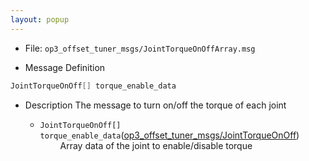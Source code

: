 ```yaml
---
layout: popup
---
```


- File: `op3_offset_tuner_msgs/JointTorqueOnOffArray.msg`

- Message Definition
 ```c
 JointTorqueOnOff[] torque_enable_data
 ```

- Description
The message to turn on/off the torque of each joint

    * `JointTorqueOnOff[] torque_enable_data`([op3_offset_tuner_msgs/JointTorqueOnOff])   
&emsp;&emsp; Array data of the joint to enable/disable torque  



[op3_offset_tuner_msgs/JointTorqueOnOff]: /docs/en/platform/msgs/op3_JointTorqueOnOff_msg/#op3-jointtorqueonoff-msg
